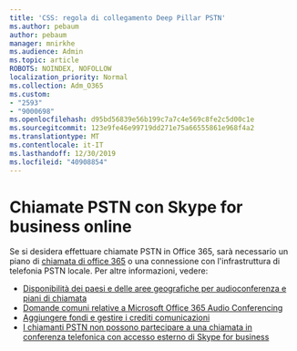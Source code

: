 ```yaml
---
title: 'CSS: regola di collegamento Deep Pillar PSTN'
ms.author: pebaum
author: pebaum
manager: mnirkhe
ms.audience: Admin
ms.topic: article
ROBOTS: NOINDEX, NOFOLLOW
localization_priority: Normal
ms.collection: Adm_O365
ms.custom:
- "2593"
- "9000698"
ms.openlocfilehash: d95bd56839e56b199c7a7c4e569c8fe2c5d00c1e
ms.sourcegitcommit: 123e9fe46e99719dd271e75a66555861e968f4a2
ms.translationtype: MT
ms.contentlocale: it-IT
ms.lasthandoff: 12/30/2019
ms.locfileid: "40908854"
---
```

# <a name="pstn-calling-with-skype-for-business-online"></a>Chiamate PSTN con Skype for business online

Se si desidera effettuare chiamate PSTN in Office 365, sarà necessario un piano di [chiamata di office 365](https://docs.microsoft.com/microsoftteams/what-is-phone-system-in-office-365#more-about-calling-plans) o una connessione con l'infrastruttura di telefonia PSTN locale. Per altre informazioni, vedere:

- [Disponibilità dei paesi e delle aree geografiche per audioconferenza e piani di chiamata](https://docs.microsoft.com/microsoftteams/country-and-region-availability-for-audio-conferencing-and-calling-plans/country-and-region-availability-for-audio-conferencing-and-calling-plans)
- [Domande comuni relative a Microsoft Office 365 Audio Conferencing](https://docs.microsoft.com/microsoftteams/audio-conferencing-common-questions)
- [Aggiungere fondi e gestire i crediti comunicazioni](https://docs.microsoft.com/microsoftteams/add-funds-and-manage-communications-credits)
- [I chiamanti PSTN non possono partecipare a una chiamata in conferenza telefonica con accesso esterno di Skype for business](https://docs.microsoft.com/SkypeForBusiness/troubleshoot/online-conferencing/pstn-callers-cant-join-dial-in-call)

